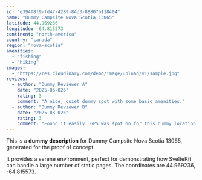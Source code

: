 ```yaml
---
id: "e394f8f9-fd47-4289-84d3-88807b118404"
name: "Dummy Campsite Nova Scotia 13065"
latitude: 44.969236
longitude: -64.815573
continent: "north-america"
country: "canada"
region: "nova-scotia"
amenities:
  - "fishing"
  - "hiking"
images:
  - "https://res.cloudinary.com/demo/image/upload/v1/sample.jpg"
reviews:
  - author: "Dummy Reviewer A"
    date: "2025-05-026"
    rating: 3
    comment: "A nice, quiet dummy spot with some basic amenities."
  - author: "Dummy Reviewer B"
    date: "2025-08-026"
    rating: 3
    comment: "Found it easily. GPS was spot on for this dummy location."
---
```


This is a **dummy description** for Dummy Campsite Nova Scotia 13065, generated for the proof of concept.

It provides a serene environment, perfect for demonstrating how SvelteKit can handle a large number of static pages. The coordinates are 44.969236, -64.815573.

